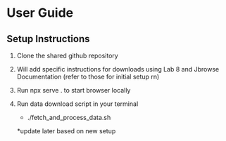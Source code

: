 # User Guide

## Setup Instructions
1. Clone the shared github repository
2. Will add specific instructions for downloads using Lab 8 and Jbrowse Documentation (refer to those for initial setup rn)
3. Run npx serve . to start browser locally

5.  Run data download script in your terminal
     - ./fetch_and_process_data.sh 

     *update later based on new setup 